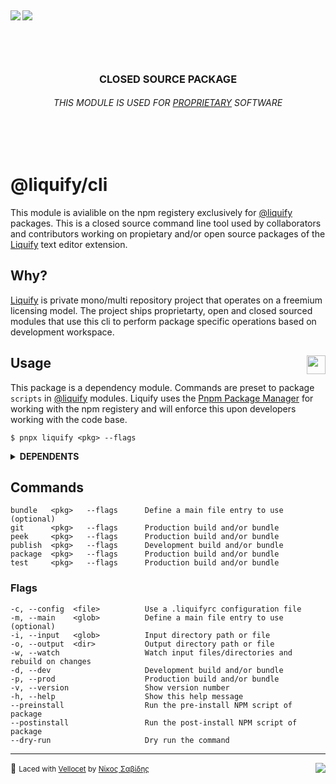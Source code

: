 ## <img src="https://img.shields.io/circleci/build/github/panoply/liquify/circleci-project-setup?token=54a787fdd39139be0add226455eb4d07f34f9d3f&style=flat-square&logo=CircleCI&label=&labelColor=555" align="left" />&nbsp;&nbsp;<img align="left" src="https://img.shields.io/librariesio/release/npm/@liquify/specs?style=flat-square&label=&logoWidth=28&labelColor=555&logo=data:image/svg+xml;base64,PHN2ZyB4bWxucz0iaHR0cDovL3d3dy53My5vcmcvMjAwMC9zdmciIHZpZXdCb3g9IjAgMCAyNCA5LjMzIj48dGl0bGU+bnBtPC90aXRsZT48cGF0aCBkPSJNMCwwVjhINi42N1Y5LjMzSDEyVjhIMjRWMFpNNi42Nyw2LjY2SDUuMzN2LTRINHY0SDEuMzRWMS4zM0g2LjY3Wm00LDBWOEg4VjEuMzNoNS4zM1Y2LjY2SDEwLjY3Wm0xMiwwSDIxLjM0di00SDIwdjRIMTguNjd2LTRIMTcuMzR2NEgxNC42N1YxLjMzaDhabS0xMi00SDEyVjUuMzNIMTAuNjZaIiBzdHlsZT0iZmlsbDojZmZmIi8+PC9zdmc+" />

<!-- NPM BANNER  -->

<br><br>

<h3 align="center">CLOSED SOURCE PACKAGE</h3>
<h6 align="center">THIS MODULE IS USED FOR <a href="https://liquify.dev">PROPRIETARY</a> SOFTWARE</h6>
<br><br>

# @liquify/cli

This module is avialible on the npm registery exclusively for [@liquify](#) packages. This is a closed source command line tool used by collaborators and contributors working on propietary and/or open source packages of the [Liquify](#) text editor extension.

## Why?

[Liquify](https://liquify.dev) is private mono/multi repository project that operates on a freemium licensing model. The project ships proprietarty, open and closed sourced modules that use this cli to perform package specific operations based on development workspace.

## Usage <img align="right" src="https://pnpm.js.org/img/logos/pnpm-standard.svg" width="30">

This package is a dependency module. Commands are preset to package `scripts` in [@liquify](#) modules. Liquify uses the [Pnpm Package Manager](#) for working with the npm registery and will enforce this upon developers working with the code base.

```cli
$ pnpx liquify <pkg> --flags
```

<details>
<summary>
  <strong>DEPENDENTS</strong>
</summary>
<p>

- [@liquify/atom](#)
- [@liquify/liquid-language-server](#)
- [@liquify/liquid-language-grammars](#)
- [@liquify/sublime](#)
- [@liquify/vscode](#)
- [@liquify/liquify.dev](#)

</p>
</details>

## Commands

```cli
bundle   <pkg>   --flags      Define a main file entry to use (optional)
git      <pkg>   --flags      Production build and/or bundle
peek     <pkg>   --flags      Production build and/or bundle
publish  <pkg>   --flags      Development build and/or bundle
package  <pkg>   --flags      Production build and/or bundle
test     <pkg>   --flags      Production build and/or bundle
```

### Flags

```cli
-c, --config  <file>          Use a .liquifyrc configuration file
-m, --main    <glob>          Define a main file entry to use (optional)
-i, --input   <glob>          Input directory path or file
-o, --output  <dir>           Output directory path or file
-w, --watch                   Watch input files/directories and rebuild on changes
-d, --dev                     Development build and/or bundle
-p, --prod                    Production build and/or bundle
-v, --version                 Show version number
-h, --help                    Show this help message
--preinstall                  Run the pre-install NPM script of package
--postinstall                 Run the post-install NPM script of package
--dry-run                     Dry run the command
```

<hr>

🥛 <small>Laced with [Vellocet](#) by [Νίκος Σαβίδης](mailto:nicos@gmx.com)</small> <img align="right" src="https://img.shields.io/badge/-@sisselsiv-1DA1F2?logo=twitter&logoColor=fff" />
